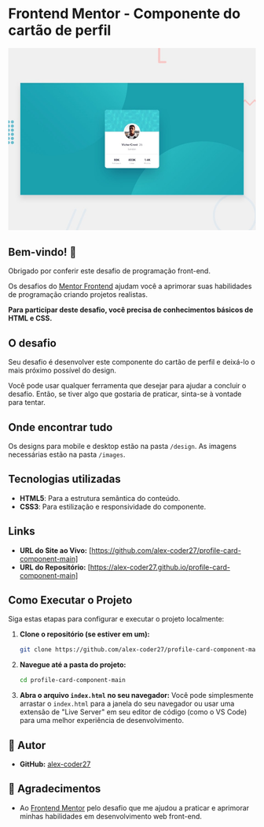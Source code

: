 # Frontend Mentor - Componente do cartão de perfil

![Design do desafio do Componente do cartão de perfil](./design/preview.jpg)

## Bem-vindo! 👋

Obrigado por conferir este desafio de programação front-end.

Os desafios do [Mentor Frontend](https://www.frontendmentor.io) ajudam você a aprimorar suas habilidades de programação criando projetos realistas.

**Para participar deste desafio, você precisa de conhecimentos básicos de HTML e CSS.**

## O desafio

Seu desafio é desenvolver este componente do cartão de perfil e deixá-lo o mais próximo possível do design.

Você pode usar qualquer ferramenta que desejar para ajudar a concluir o desafio. Então, se tiver algo que gostaria de praticar, sinta-se à vontade para tentar.

## Onde encontrar tudo

Os designs para mobile e desktop estão na pasta `/design`. As imagens necessárias estão na pasta `/images`.

## Tecnologias utilizadas

* **HTML5**: Para a estrutura semântica do conteúdo.
* **CSS3**: Para estilização e responsividade do componente.

## Links

-   **URL do Site ao Vivo:** [https://github.com/alex-coder27/profile-card-component-main]
-   **URL do Repositório:** [https://alex-coder27.github.io/profile-card-component-main]

## Como Executar o Projeto

Siga estas etapas para configurar e executar o projeto localmente:

1.  **Clone o repositório (se estiver em um):**
    ```bash
    git clone https://github.com/alex-coder27/profile-card-component-main.git
    ```
2.  **Navegue até a pasta do projeto:**
    ```bash
    cd profile-card-component-main
    ```
3.  **Abra o arquivo `index.html` no seu navegador:**
    Você pode simplesmente arrastar o `index.html` para a janela do seu navegador ou usar uma extensão de "Live Server" em seu editor de código (como o VS Code) para uma melhor experiência de desenvolvimento.

## 👤 Autor

- **GitHub:** [alex-coder27](https://github.com/alex-coder27)

## 🙏 Agradecimentos

- Ao [Frontend Mentor](https://www.frontendmentor.io) pelo desafio que me ajudou a praticar e aprimorar minhas habilidades em desenvolvimento web front-end.